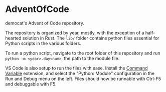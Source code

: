 # AdventOfCode

democat's Advent of Code repository.

The repository is organized by year, mostly, with the exception of a half-hearted solution in Rust. The `lib/` folder contains python files essential for Python scripts in the various folders.

To run a python script, navigate to the root folder of this repository and run `python -m <year>.day<num>`, the path to the module file.

VS Code is also setup to run the files with ease. Install the [Command Variable](https://marketplace.visualstudio.com/items?itemName=rioj7.command-variable) extension, and select the "Python: Module" configuration in the Run and Debug menu on the left. Files should now be runnable with Ctrl-F5 and debuggable with F5.
